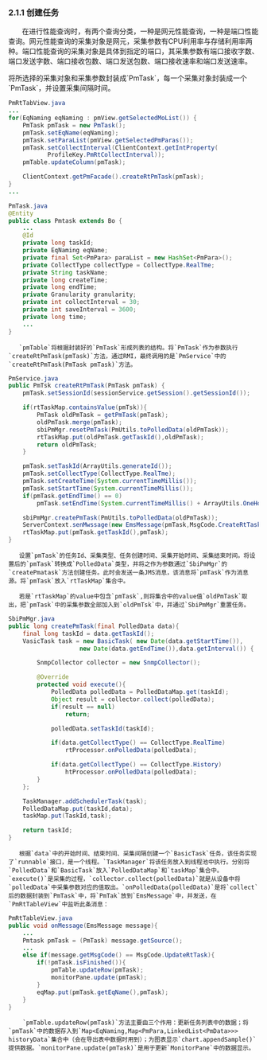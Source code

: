 ### 2.1.1 创建任务

&#160; &#160; &#160; &#160;在进行性能查询时，有两个查询分类，一种是网元性能查询，一种是端口性能查询。网元性能查询的采集对象是网元，采集参数有CPU利用率与存储利用率两种。端口性能查询的采集对象是具体到指定的端口，其采集参数有端口接收字数、端口发送字数、端口接收包数、端口发送包数、端口接收速率和端口发送速率。

   将所选择的采集对象和采集参数封装成\`PmTask\`，每一个采集对象封装成一个\`PmTask\`，并设置采集间隔时间。

```java
PmRtTabView.java
...
for(EqNaming eqNaming : pmView.getSelectedMoList()) {
    PmTask pmTask = new PmTask();
    pmTask.setEqName(eqNaming);
    pmTask.setParaList(pmView.getSelectedPmParas());
    pmTask.setCollectInterval(ClientContext.getIntProperty(
           ProfileKey.PmRtCollectInterval));
    pmTable.updateColumn(pmTask);

    ClientContext.getPmFacade().createRtPmTask(pmTask);
}
...

PmTask.java
@Entity
public class Pmtask extends Bo {
    ...
    @Id
    private long taskId;
    private EqNaming eqName;
    private final Set<PmPara> paraList = new HashSet<PmPara>();
    private CollectType collectType = CollectType.RealTme; 
    private String taskName;
    private long createTime;
    private long endTime;
    private Granularity granularity;
    private int collectInterval = 30;
    private int saveInterval = 3600;
    private long time;
    ...
}
```

       `pmTable`将根据封装好的`PmTask`形成列表的结构。将`PmTask`作为参数执行`createRtPmTask(pmTask)`方法，通过RMI，最终调用的是`PmService`中的`createRtPmTask(PmTask pmTask)`方法。

```java
PmService.java
public PmTsk createRtPmTask(PmTask pmTask) {
    pmTask.setSessionId(sessionService.getSession().getSessionId());

    if(rtTaskMap.containsValue(pmTsk)){
        PmTask oldPmTask = getPmTask(pmTask);
        oldPmTask.merge(pmTask);
        sbiPmMgr.resetPmTask(PmUtils.toPolledData(oldPmTask));
        rtTaskMap.put(oldPmTask.getTaskId(),oldPmTask);
        return oldPmTask;
    }

    pmTask.setTaskId(ArrayUtils.generateId());
    pmTask.setCollectType(CollectType.RealTme);
    pmTask.setCreateTime(System.currentTimeMillis());
    pmTask.setStartTime(System.currentTimeMillis());
    if(pmTask.getEndTime() == 0)
        pmTask.setEndTime(System.currentTimeMillis() + ArrayUtils.OneHourMillis);

    sbiPmMgr.createPmTask(PmUtils.toPolledData(oldPmTask));
    ServerContext.senMwssage(new EmsMessage(pmTask,MsgCode.CreateRtTask));
    rtTaskMap.put(pmTask.getTaskId(),pmTask);
}
```

       设置`pmTask`的任务Id、采集类型、任务创建时间、采集开始时间、采集结束时间。将设置后的`pmTask`转换成`PolledData`类型，并将之作为参数通过`SbiPmMgr`的`createPmatask`方法创建任务。此时会发送一条JMS消息，该消息将`pmTask`作为消息源。将`pmTask`放入`rtTaskMap`集合中。

       若是`rtTaskMap`的value中包含`pmTask`,则将集合中的value值`oldPmTask`取出，把`pmTask`中的采集参数全部加入到`oldPmTsk`中，并通过`SbiPmMgr`重置任务。

```java
SbiPmMgr.java
public long createPmTask(final PolledData data){
    final long taskId = data.getTaskId();
    VasicTask task = new BasicTask( new Date(data.getStartTime()),
                    new Date(data.getEndTime()),data.getInterval()) {

        SnmpCollector collector = new SnmpCollector();

        @Override
        protected void execute(){
            PolledData polledData = PolledDataMap.get(taskId);
            Object result = collector.collect(polledData);
            if(result == null)
                return;

            polledData.setTaskId(taskId);

            if(data.getCollectType() == CollectType.RealTime)
                rtProcessor.onPolledData(polledData);

            if(data.getCollectType() == CollectType.History)
                htProcessor.onPolledData(polledData);
        }
    };

    TaskManager.addSchedulerTask(task);
    PolledDataMap.put(taskId,data);
    taskMap.put(TaskId,task);

    return taskId; 
}
```

       根据`data`中的开始时间、结束时间、采集间隔创建一个`BasicTask`任务，该任务实现了`runnable`接口，是一个线程。`TaskManager`将该任务放入到线程池中执行。分别将`PolledData`和`BasicTask`放入`PolledDataMap`和`taskMap`集合中。`execute()`是采集的过程，`collector.collect(polledData)`就是从设备中将`polledData`中采集参数对应的值取出。`onPolledData(polledData)`是将`collect`后的数据封装到`PmTask`中，将`PmTak`放到`EmsMessage`中，并发送，在`PmRtTableView`中监听此条消息：

```java
PmRtTableView.java
public void onMessage(EmsMessage message){
    ...
    Pmtask pmTask = (PmTask) message.getSource();
    ...
    else if(message.getMsgCode() == MsgCode.UpdateRtTask){
        if(!pmTask.isFinished()){
            pmTable.updateRow(pmTask);
            monitorPane.update(pmTask);
        }
        eqMap.put(pmTask.getEqName(),pmTask);
    }
}
```

        `pmTable.updateRow(pmTask)`方法主要由三个作用：更新任务列表中的数据；将`pmTask`中的数据存入到`Map<EqNaming,Map<PmPara,LinkedList<PmData>>> historyData`集合中（会在导出表中数据时用到）；为图表显示`chart.appendSample()`提供数据。`monitorPane.update(pmTask)`是用于更新`MonitorPane`中的数据显示。


